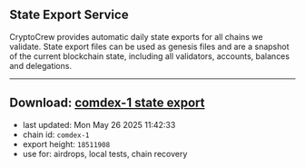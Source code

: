 ## State Export Service
CryptoCrew provides automatic daily state exports for all chains we validate. State export files can be used as genesis files and are a snapshot of the current blockchain state, including all validators, accounts, balances and delegations.

---
**Download: [comdex-1 state export](https://dl-eu2.ccvalidators.com/SERVICE/comdex/comdex-1_export_18511908.json)**
---

- last updated: Mon May 26 2025 11:42:33
- chain id: `comdex-1`
- export height: `18511908`
- use for: airdrops, local tests, chain recovery
